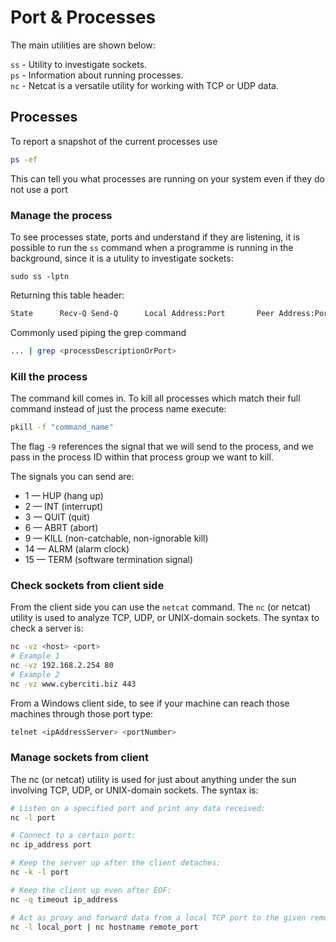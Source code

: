 # Port & Processes

The main utilities are shown below:

```ss``` - Utility to investigate sockets.  
```ps``` - Information about running processes.  
```nc``` - Netcat is a versatile utility for working with TCP or UDP data.

## Processes 

To report a snapshot of the current processes use
``` sh
ps -ef
```
This can tell you what processes are running on your system even if they
do not use a port



### Manage the process

To see processes state, ports and understand if they are listening, it is possible to
run the ```ss``` command when a programme is running in the background, since 
it is a utulity to investigate sockets:

```cosnole
sudo ss -lptn
```

Returning this table header:

```sh
State      Recv-Q Send-Q      Local Address:Port       Peer Address:Port
```

Commonly used piping the grep command
```sh
... | grep <processDescriptionOrPort>
```

### Kill the process
The command kill comes in. To kill all processes which match their full
command instead of just the process name execute:

```sh
pkill -f "command_name"
```
The flag ```-9``` references the signal that we will send to the process, and
we pass in the process ID within that process group we want to kill.

The signals you can send are:

- 1 — HUP (hang up)
- 2 — INT (interrupt)
- 3 — QUIT (quit)
- 6 — ABRT (abort)
- 9 — KILL (non-catchable, non-ignorable kill)
- 14 — ALRM (alarm clock)
- 15 — TERM (software termination signal)


### Check sockets from client side

From the client side you can use the ```netcat``` command. The ```nc``` (or
netcat) utility is used to analyze TCP, UDP, or UNIX-domain sockets. The syntax to
check a server is:

```sh
nc -vz <host> <port>  
# Example 1
nc -vz 192.168.2.254 80  
# Example 2
nc -vz www.cyberciti.biz 443
```
From a Windows client side, to see if your machine can reach those
machines through those port type:

```sh 
telnet <ipAddressServer> <portNumber>
```

### Manage sockets from client

The nc (or netcat) utility is used for just about anything under the sun involving
TCP, UDP, or UNIX-domain sockets. The syntax is:

```sh
# Listen on a specified port and print any data received:
nc -l port

# Connect to a certain port:
nc ip_address port

# Keep the server up after the client detaches:
nc -k -l port

# Keep the client up even after EOF:
nc -q timeout ip_address

# Act as proxy and forward data from a local TCP port to the given remote host:
nc -l local_port | nc hostname remote_port
```

<!--  Script to show the footer   -->
<html>
<script
    src="https://code.jquery.com/jquery-3.3.1.js"
    integrity="sha256-2Kok7MbOyxpgUVvAk/HJ2jigOSYS2auK4Pfzbm7uH60="
    crossorigin="anonymous">
</script>
<script>
$(function(){
  $("#footer").load("../footers/footer.html");
});
</script>
<body>
<div id="footer"></div>
</body>
</html>
